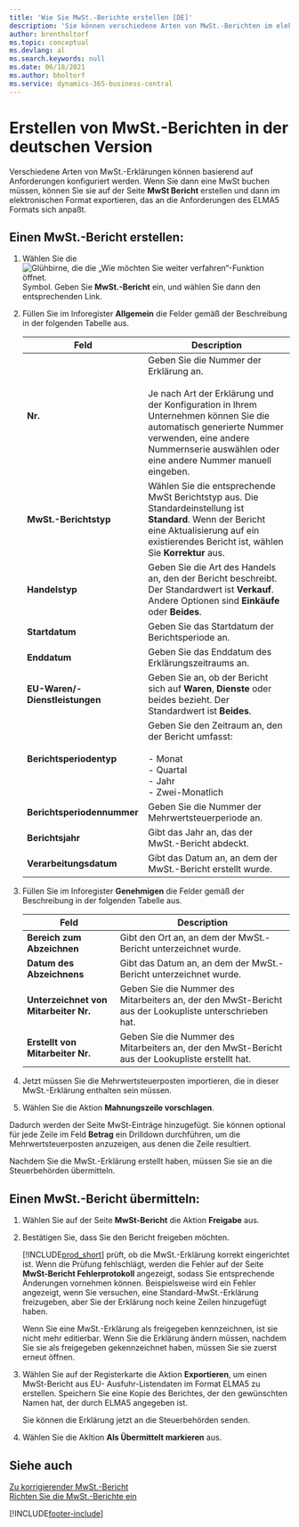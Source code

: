 ```yaml
---
title: 'Wie Sie MwSt.-Berichte erstellen [DE]'
description: 'Sie können verschiedene Arten von MwSt.-Berichten im elektronischen Format konfigurieren, die den ELMA5-Formatanforderungen entsprechen.'
author: brentholtorf
ms.topic: conceptual
ms.devlang: al
ms.search.keywords: null
ms.date: 06/18/2021
ms.author: bholtorf
ms.service: dynamics-365-business-central
---
```

# Erstellen von MwSt.-Berichten in der deutschen Version
Verschiedene Arten von MwSt.-Erklärungen können basierend auf Anforderungen konfiguriert werden. Wenn Sie dann eine MwSt buchen müssen, können Sie sie auf der Seite **MwSt Bericht** erstellen und dann im elektronischen Format exportieren, das an die Anforderungen des ELMA5 Formats sich anpaßt.  

## Einen MwSt.-Bericht erstellen:  

1.  Wählen Sie die ![Glühbirne, die die „Wie möchten Sie weiter verfahren“-Funktion öffnet.](../../media/ui-search/search_small.png "Sagen Sie mir, was Sie tun wollen") Symbol. Geben Sie **MwSt.-Bericht** ein, und wählen Sie dann den entsprechenden Link.  
2.  Füllen Sie im Inforegister **Allgemein** die Felder gemäß der Beschreibung in der folgenden Tabelle aus.  

    |Feld|Description|  
    |---------------------------------|---------------------------------------|  
    |**Nr.**|Geben Sie die Nummer der Erklärung an.<br /><br /> Je nach Art der Erklärung und der Konfiguration in Ihrem Unternehmen können Sie die automatisch generierte Nummer verwenden, eine andere Nummernserie auswählen oder eine andere Nummer manuell eingeben.|  
    |**MwSt.-Berichtstyp**|Wählen Sie die entsprechende MwSt Berichtstyp aus. Die Standardeinstellung ist **Standard**. Wenn der Bericht eine Aktualisierung auf ein existierendes Bericht ist, wählen Sie **Korrektur** aus.|  
    |**Handelstyp**|Geben Sie die Art des Handels an, den der Bericht beschreibt. Der Standardwert ist **Verkauf**. Andere Optionen sind **Einkäufe** oder **Beides**.|  
    |**Startdatum**|Geben Sie das Startdatum der Berichtsperiode an.|  
    |**Enddatum**|Geben Sie das Enddatum des Erklärungszeitraums an.|  
    |**EU-Waren/-Dienstleistungen**|Geben Sie an, ob der Bericht sich auf **Waren**, **Dienste** oder beides bezieht. Der Standardwert ist **Beides**.|  
    |**Berichtsperiodentyp**|Geben Sie den Zeitraum an, den der Bericht umfasst:<br /><br /> -   Monat<br />-   Quartal<br />-   Jahr<br />-   Zwei-Monatlich|  
    |**Berichtsperiodennummer**|Geben Sie die Nummer der Mehrwertsteuerperiode an.|  
    |**Berichtsjahr**|Gibt das Jahr an, das der MwSt.-Bericht abdeckt.|  
    |**Verarbeitungsdatum**|Gibt das Datum an, an dem der MwSt.-Bericht erstellt wurde.|  

3.  Füllen Sie im Inforegister **Genehmigen** die Felder gemäß der Beschreibung in der folgenden Tabelle aus.  

    |Feld|Description|  
    |---------------------------------|---------------------------------------|  
    |**Bereich zum Abzeichnen**|Gibt den Ort an, an dem der MwSt.-Bericht unterzeichnet wurde.|  
    |**Datum des Abzeichnens**|Gibt das Datum an, an dem der MwSt.-Bericht unterzeichnet wurde.|  
    |**Unterzeichnet von Mitarbeiter Nr.**|Geben Sie die Nummer des Mitarbeiters an, der den MwSt-Bericht aus der Lookupliste unterschrieben hat.|  
    |**Erstellt von Mitarbeiter Nr.**|Geben Sie die Nummer des Mitarbeiters an, der den MwSt-Bericht aus der Lookupliste erstellt hat.|  

4.  Jetzt müssen Sie die Mehrwertsteuerposten importieren, die in dieser MwSt.-Erklärung enthalten sein müssen.  
5. Wählen Sie die Aktion **Mahnungszeile vorschlagen**.  

Dadurch werden der Seite MwSt-Einträge hinzugefügt. Sie können optional für jede Zeile im Feld **Betrag** ein Drilldown durchführen, um die Mehrwertsteuerposten anzuzeigen, aus denen die Zeile resultiert.  

Nachdem Sie die MwSt.-Erklärung erstellt haben, müssen Sie sie an die Steuerbehörden übermitteln.  

## Einen MwSt.-Bericht übermitteln:  

1.  Wählen Sie auf der Seite **MwSt-Bericht** die Aktion **Freigabe** aus.  
2.  Bestätigen Sie, dass Sie den Bericht freigeben möchten.  

    [!INCLUDE[prod_short](../../includes/prod_short.md)] prüft, ob die MwSt.-Erklärung korrekt eingerichtet ist. Wenn die Prüfung fehlschlägt, werden die Fehler auf der Seite **MwSt-Bericht Fehlerprotokoll** angezeigt, sodass Sie entsprechende Änderungen vornehmen können. Beispielsweise wird ein Fehler angezeigt, wenn Sie versuchen, eine Standard-MwSt.-Erklärung freizugeben, aber Sie der Erklärung noch keine Zeilen hinzugefügt haben.  

    Wenn Sie eine MwSt.-Erklärung als freigegeben kennzeichnen, ist sie nicht mehr editierbar. Wenn Sie die Erklärung ändern müssen, nachdem Sie sie als freigegeben gekennzeichnet haben, müssen Sie sie zuerst erneut öffnen.  

3.  Wählen Sie auf der Registerkarte die Aktion **Exportieren**, um einen MwSt-Bericht aus EU- Ausfuhr-Listendaten im Format ELMA5 zu erstellen. Speichern Sie eine Kopie des Berichtes, der den gewünschten Namen hat, der durch ELMA5 angegeben ist.  

    Sie können die Erklärung jetzt an die Steuerbehörden senden.  

4.  Wählen Sie die Akltion **Als Übermittelt markieren** aus.  

## Siehe auch  
 [Zu korrigierender MwSt.-Bericht](how-to-correct-vat-reports.md)   
 [Richten Sie die MwSt.-Berichte ein](how-to-set-up-vat-reports.md)


[!INCLUDE[footer-include](../../includes/footer-banner.md)]